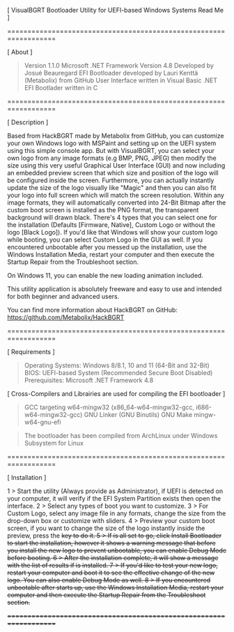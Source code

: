 [ VisualBGRT Bootloader Utility for UEFI-based Windows Systems Read Me ]

==================================================================

[ About ]

> Version 1.1.0
> Microsoft .NET Framework Version 4.8
> Developed by Josué Beauregard
> EFI Bootloader developed by Lauri Kenttä (Metabolix) from GitHub
> User Interface written in Visual Basic .NET
> EFI Bootlader written in C

==================================================================

[ Description ]

Based from HackBGRT made by Metabolix from GitHub, you can customize your own Windows logo with MSPaint and setting up on the UEFI system
using this simple console app. But with VisualBGRT, you can select your own logo from any image formats (e.g BMP, PNG, JPEG) then
modify the size using this very useful Graphical User Interface (GUI) and now including an embedded preview screen that which size and position of
the logo will be configured inside the screen. Furthermore, you can actually instantly update the size of the logo visually like "Magic" and then you
can also fit your logo into full screen which will match the screen resolution. Within any image formats, they will automatically converted into 24-Bit Bitmap
after the custom boot screen is installed as the PNG format, the transparent background will drawn black. There's 4 types that you can select one
for the installation (Defaults [Firmware, Native], Custom Logo or without the logo [Black Logo]). If you'd like that Windows will show your custom
logo while booting, you can select Custom Logo in the GUI as well. If you encountered unbootable after you messed up the installation, use the
Windows Installation Media, restart your computer and then execute the Startup Repair from the Troubleshoot section.

On Windows 11, you can enable the new loading animation included.

This utility application is absolutely freeware and easy to use and intended for both beginner and advanced users.

You can find more information about HackBGRT on GitHub: https://github.com/Metabolix/HackBGRT

==================================================================

[ Requirements ]

> Operating Systems: Windows 8/8.1, 10 and 11 (64-Bit and 32-Bit)
> BIOS: UEFI-based System (Recommended Secure Boot Disabled)
> Prerequisites: Microsoft .NET Framework 4.8

[ Cross-Compilers and Librairies are used for compiling the EFI bootloader ]

> GCC targeting w64-mingw32 (x86_64-w64-mingw32-gcc, i686-w64-mingw32-gcc)
> GNU Linker (GNU Binutils)
> GNU Make
> mingw-w64-gnu-efi

> The bootloader has been compiled from ArchLinux under Windows Subsystem for Linux

==================================================================

[ Installation ]

1 > Start the utility (Always provide as Administrator), if UEFI is detected on your computer, it will verify if the EFI System Partition exists then open the interface.
2 > Select any types of boot you want to customize.
3 > For Custom Logo, select any image file in any formats, change the size from the drop-down box or customize with sliders.
4 > Preview your custom boot screen, if you want to change the size of the logo instantly inside the preview, press the <S> key to do it.
5 > If is all set to go, click Install Bootloader to start the installation, however it shows a warning message that before you install the new logo to prevent unbootable, you can enable Debug Mode before booting.
6 > After the installation complete, it will show a message with the list of results if is installed.
7 > If you'd like to test your new logo, restart your computer and boot it to see the effective change of the new logo. You can also enable Debug Mode as well.
8 > If you encountered unbootable after starts up, use the Windows Installation Media, restart your computer and then execute the Startup Repair from the Troubleshoot section.

==================================================================
